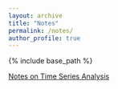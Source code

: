 ```yaml
---
layout: archive
title: "Notes"
permalink: /notes/
author_profile: true
---
```


{% include base_path %}

[Notes on Time Series Analysis](/files/notes_time_series_analysis.pdf)

